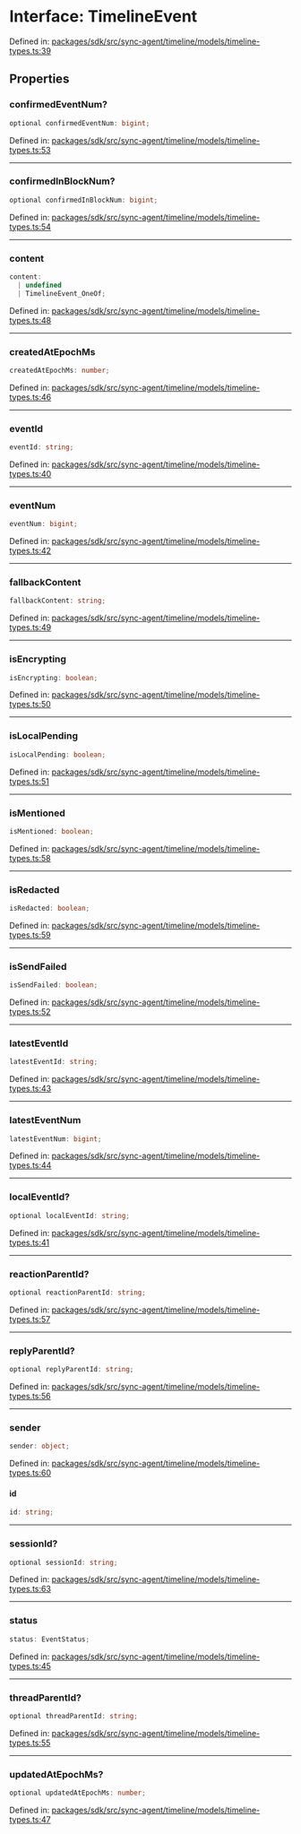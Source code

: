 # Interface: TimelineEvent

Defined in: [packages/sdk/src/sync-agent/timeline/models/timeline-types.ts:39](https://github.com/towns-protocol/towns/blob/0db1fd0ac7258e8db8cedfb6183e8eade8284fa1/packages/sdk/src/sync-agent/timeline/models/timeline-types.ts#L39)

## Properties

### confirmedEventNum?

```ts
optional confirmedEventNum: bigint;
```

Defined in: [packages/sdk/src/sync-agent/timeline/models/timeline-types.ts:53](https://github.com/towns-protocol/towns/blob/0db1fd0ac7258e8db8cedfb6183e8eade8284fa1/packages/sdk/src/sync-agent/timeline/models/timeline-types.ts#L53)

***

### confirmedInBlockNum?

```ts
optional confirmedInBlockNum: bigint;
```

Defined in: [packages/sdk/src/sync-agent/timeline/models/timeline-types.ts:54](https://github.com/towns-protocol/towns/blob/0db1fd0ac7258e8db8cedfb6183e8eade8284fa1/packages/sdk/src/sync-agent/timeline/models/timeline-types.ts#L54)

***

### content

```ts
content: 
  | undefined
  | TimelineEvent_OneOf;
```

Defined in: [packages/sdk/src/sync-agent/timeline/models/timeline-types.ts:48](https://github.com/towns-protocol/towns/blob/0db1fd0ac7258e8db8cedfb6183e8eade8284fa1/packages/sdk/src/sync-agent/timeline/models/timeline-types.ts#L48)

***

### createdAtEpochMs

```ts
createdAtEpochMs: number;
```

Defined in: [packages/sdk/src/sync-agent/timeline/models/timeline-types.ts:46](https://github.com/towns-protocol/towns/blob/0db1fd0ac7258e8db8cedfb6183e8eade8284fa1/packages/sdk/src/sync-agent/timeline/models/timeline-types.ts#L46)

***

### eventId

```ts
eventId: string;
```

Defined in: [packages/sdk/src/sync-agent/timeline/models/timeline-types.ts:40](https://github.com/towns-protocol/towns/blob/0db1fd0ac7258e8db8cedfb6183e8eade8284fa1/packages/sdk/src/sync-agent/timeline/models/timeline-types.ts#L40)

***

### eventNum

```ts
eventNum: bigint;
```

Defined in: [packages/sdk/src/sync-agent/timeline/models/timeline-types.ts:42](https://github.com/towns-protocol/towns/blob/0db1fd0ac7258e8db8cedfb6183e8eade8284fa1/packages/sdk/src/sync-agent/timeline/models/timeline-types.ts#L42)

***

### fallbackContent

```ts
fallbackContent: string;
```

Defined in: [packages/sdk/src/sync-agent/timeline/models/timeline-types.ts:49](https://github.com/towns-protocol/towns/blob/0db1fd0ac7258e8db8cedfb6183e8eade8284fa1/packages/sdk/src/sync-agent/timeline/models/timeline-types.ts#L49)

***

### isEncrypting

```ts
isEncrypting: boolean;
```

Defined in: [packages/sdk/src/sync-agent/timeline/models/timeline-types.ts:50](https://github.com/towns-protocol/towns/blob/0db1fd0ac7258e8db8cedfb6183e8eade8284fa1/packages/sdk/src/sync-agent/timeline/models/timeline-types.ts#L50)

***

### isLocalPending

```ts
isLocalPending: boolean;
```

Defined in: [packages/sdk/src/sync-agent/timeline/models/timeline-types.ts:51](https://github.com/towns-protocol/towns/blob/0db1fd0ac7258e8db8cedfb6183e8eade8284fa1/packages/sdk/src/sync-agent/timeline/models/timeline-types.ts#L51)

***

### isMentioned

```ts
isMentioned: boolean;
```

Defined in: [packages/sdk/src/sync-agent/timeline/models/timeline-types.ts:58](https://github.com/towns-protocol/towns/blob/0db1fd0ac7258e8db8cedfb6183e8eade8284fa1/packages/sdk/src/sync-agent/timeline/models/timeline-types.ts#L58)

***

### isRedacted

```ts
isRedacted: boolean;
```

Defined in: [packages/sdk/src/sync-agent/timeline/models/timeline-types.ts:59](https://github.com/towns-protocol/towns/blob/0db1fd0ac7258e8db8cedfb6183e8eade8284fa1/packages/sdk/src/sync-agent/timeline/models/timeline-types.ts#L59)

***

### isSendFailed

```ts
isSendFailed: boolean;
```

Defined in: [packages/sdk/src/sync-agent/timeline/models/timeline-types.ts:52](https://github.com/towns-protocol/towns/blob/0db1fd0ac7258e8db8cedfb6183e8eade8284fa1/packages/sdk/src/sync-agent/timeline/models/timeline-types.ts#L52)

***

### latestEventId

```ts
latestEventId: string;
```

Defined in: [packages/sdk/src/sync-agent/timeline/models/timeline-types.ts:43](https://github.com/towns-protocol/towns/blob/0db1fd0ac7258e8db8cedfb6183e8eade8284fa1/packages/sdk/src/sync-agent/timeline/models/timeline-types.ts#L43)

***

### latestEventNum

```ts
latestEventNum: bigint;
```

Defined in: [packages/sdk/src/sync-agent/timeline/models/timeline-types.ts:44](https://github.com/towns-protocol/towns/blob/0db1fd0ac7258e8db8cedfb6183e8eade8284fa1/packages/sdk/src/sync-agent/timeline/models/timeline-types.ts#L44)

***

### localEventId?

```ts
optional localEventId: string;
```

Defined in: [packages/sdk/src/sync-agent/timeline/models/timeline-types.ts:41](https://github.com/towns-protocol/towns/blob/0db1fd0ac7258e8db8cedfb6183e8eade8284fa1/packages/sdk/src/sync-agent/timeline/models/timeline-types.ts#L41)

***

### reactionParentId?

```ts
optional reactionParentId: string;
```

Defined in: [packages/sdk/src/sync-agent/timeline/models/timeline-types.ts:57](https://github.com/towns-protocol/towns/blob/0db1fd0ac7258e8db8cedfb6183e8eade8284fa1/packages/sdk/src/sync-agent/timeline/models/timeline-types.ts#L57)

***

### replyParentId?

```ts
optional replyParentId: string;
```

Defined in: [packages/sdk/src/sync-agent/timeline/models/timeline-types.ts:56](https://github.com/towns-protocol/towns/blob/0db1fd0ac7258e8db8cedfb6183e8eade8284fa1/packages/sdk/src/sync-agent/timeline/models/timeline-types.ts#L56)

***

### sender

```ts
sender: object;
```

Defined in: [packages/sdk/src/sync-agent/timeline/models/timeline-types.ts:60](https://github.com/towns-protocol/towns/blob/0db1fd0ac7258e8db8cedfb6183e8eade8284fa1/packages/sdk/src/sync-agent/timeline/models/timeline-types.ts#L60)

#### id

```ts
id: string;
```

***

### sessionId?

```ts
optional sessionId: string;
```

Defined in: [packages/sdk/src/sync-agent/timeline/models/timeline-types.ts:63](https://github.com/towns-protocol/towns/blob/0db1fd0ac7258e8db8cedfb6183e8eade8284fa1/packages/sdk/src/sync-agent/timeline/models/timeline-types.ts#L63)

***

### status

```ts
status: EventStatus;
```

Defined in: [packages/sdk/src/sync-agent/timeline/models/timeline-types.ts:45](https://github.com/towns-protocol/towns/blob/0db1fd0ac7258e8db8cedfb6183e8eade8284fa1/packages/sdk/src/sync-agent/timeline/models/timeline-types.ts#L45)

***

### threadParentId?

```ts
optional threadParentId: string;
```

Defined in: [packages/sdk/src/sync-agent/timeline/models/timeline-types.ts:55](https://github.com/towns-protocol/towns/blob/0db1fd0ac7258e8db8cedfb6183e8eade8284fa1/packages/sdk/src/sync-agent/timeline/models/timeline-types.ts#L55)

***

### updatedAtEpochMs?

```ts
optional updatedAtEpochMs: number;
```

Defined in: [packages/sdk/src/sync-agent/timeline/models/timeline-types.ts:47](https://github.com/towns-protocol/towns/blob/0db1fd0ac7258e8db8cedfb6183e8eade8284fa1/packages/sdk/src/sync-agent/timeline/models/timeline-types.ts#L47)
